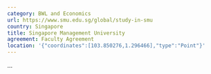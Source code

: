 ```yaml
---
category: BWL and Economics
url: https://www.smu.edu.sg/global/study-in-smu
country: Singapore
title: Singapore Management University
agreement: Faculty Agreement
location: '{"coordinates":[103.850276,1.296466],"type":"Point"}'
---
```

...